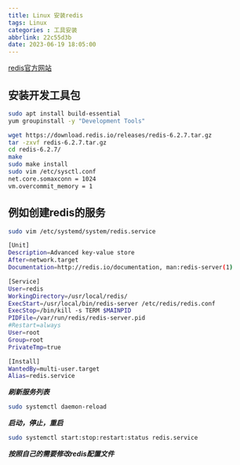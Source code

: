 ```yaml
---
title: Linux 安装redis
tags: Linux
categories : 工具安装
abbrlink: 22c55d3b
date: 2023-06-19 18:05:00
---
```


[redis官方网站](https://redis.io)

## 安装开发工具包

```bash
sudo apt install build-essential
yum groupinstall -y "Development Tools"
```

```bash
wget https://download.redis.io/releases/redis-6.2.7.tar.gz
tar -zxvf redis-6.2.7.tar.gz
cd redis-6.2.7/
make
sudo make install
sudo vim /etc/sysctl.conf
net.core.somaxconn = 1024
vm.overcommit_memory = 1
```

## 例如创建redis的服务

```bash
sudo vim /etc/systemd/system/redis.service

[Unit]
Description=Advanced key-value store
After=network.target
Documentation=http://redis.io/documentation, man:redis-server(1)

[Service]
User=redis
WorkingDirectory=/usr/local/redis/
ExecStart=/usr/local/bin/redis-server /etc/redis/redis.conf
ExecStop=/bin/kill -s TERM $MAINPID
PIDFile=/var/run/redis/redis-server.pid
#Restart=always
User=root
Group=root
PrivateTmp=true

[Install]
WantedBy=multi-user.target
Alias=redis.service

```

***刷新服务列表***

```bash
sudo systemctl daemon-reload
```

***启动，停止，重启***

```bash
sudo systemctl start:stop:restart:status redis.service
```

***按照自己的需要修改redis配置文件***
